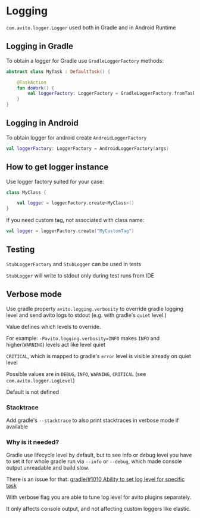 # Logging

`com.avito.logger.Logger` used both in Gradle and in Android Runtime

## Logging in Gradle

To obtain a logger for Gradle use `GradleLoggerFactory` methods:

```kotlin
abstract class MyTask : DefaultTask() {

    @TaskAction
    fun doWork() {
        val loggerFactory: LoggerFactory = GradleLoggerFactory.fromTask(this)
    }
}
```

## Logging in Android

To obtain logger for android create `AndroidLoggerFactory`

```kotlin
val loggerFactory: LoggerFactory = AndroidLoggerFactory(args)
```

## How to get logger instance

Use logger factory suited for your case:

```kotlin
class MyClass {

    val logger = loggerFactory.create<MyClass>()
}
```

If you need custom tag, not associated with class name:

```kotlin
val logger = loggerFactory.create("MyCustomTag")
```

## Testing

`StubLoggerFactory` and `StubLogger` can be used in tests

`StubLogger` will write to stdout only during test runs from IDE

## Verbose mode

Use gradle property `avito.logging.verbosity` to override gradle logging level and send avito logs to stdout (e.g. with
gradle's `quiet` level.)

Value defines which levels to override.

For example: `-Pavito.logging.verbosity=INFO` makes `INFO` and higher(`WARNING`) levels act like level quiet

`CRITICAL`, which is mapped to gradle's `error` level is visible already on quiet level

Possible values are in `DEBUG`, `INFO`, `WARNING`, `CRITICAL` (see `com.avito.logger.LogLevel`)

Default is not defined

### Stacktrace

Add gradle's `--stacktrace` to also print stacktraces in verbose mode if available

### Why is it needed?

Gradle use lifecycle level by default, but to see info or debug level you have to set it for whole gradle run
via `--info` or `--debug`, which made console output unreadable and build slow.

There is an issue for
that: [gradle/#1010 Ability to set log level for specific task](https://github.com/gradle/gradle/issues/1010)

With verbose flag you are able to tune log level for avito plugins separately.

It only affects console output, and not affecting custom loggers like elastic.
